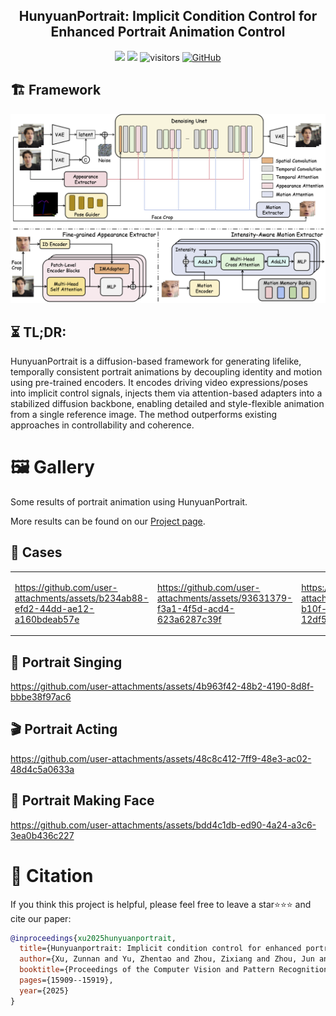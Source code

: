 <div align="center">
<h2>HunyuanPortrait: Implicit Condition Control for Enhanced Portrait Animation Control</h2>

<a href='https://arxiv.org/abs/2503.18860'><img src='https://img.shields.io/badge/ArXiv-2503.18860-red'></a> 
<a href='https://kkakkkka.github.io/HunyuanPortrait/'><img src='https://img.shields.io/badge/Project-Page-Green'></a>  ![visitors](https://visitor-badge.laobi.icu/badge?page_id=kkakkkka.HunyuanPortrait&left_color=green&right_color=red)  [![GitHub](https://img.shields.io/github/stars/kkakkkka/HunyuanPortrait?style=social)](https://github.com/kkakkkka/HunyuanPortrait) 
</div>

## 🏗️ Framework 
<img src="assets/pics/pipeline.png">

## ⏳ TL;DR:
HunyuanPortrait is a diffusion-based framework for generating lifelike, temporally consistent portrait animations by decoupling identity and motion using pre-trained encoders. It encodes driving video expressions/poses into implicit control signals, injects them via attention-based adapters into a stabilized diffusion backbone, enabling detailed and style-flexible animation from a single reference image. The method outperforms existing approaches in controllability and coherence.

# 🖼 Gallery

Some results of portrait animation using HunyuanPortrait.

More results can be found on our [Project page](https://kkakkkka.github.io/HunyuanPortrait/).

## 📂 Cases

<table>
<tr>
<td width="25%">
  
https://github.com/user-attachments/assets/b234ab88-efd2-44dd-ae12-a160bdeab57e

</td>
<td width="25%">

https://github.com/user-attachments/assets/93631379-f3a1-4f5d-acd4-623a6287c39f

</td>
<td width="25%">

https://github.com/user-attachments/assets/95142e1c-b10f-4b88-9295-12df5090cc54

</td>
<td width="25%">

https://github.com/user-attachments/assets/bea095c7-9668-4cfd-a22d-36bf3689cd8a

</td>
</tr>
</table>

## 🎤 Portrait Singing

https://github.com/user-attachments/assets/4b963f42-48b2-4190-8d8f-bbbe38f97ac6

## 🎬 Portrait Acting

https://github.com/user-attachments/assets/48c8c412-7ff9-48e3-ac02-48d4c5a0633a

## 🤪 Portrait Making Face

https://github.com/user-attachments/assets/bdd4c1db-ed90-4a24-a3c6-3ea0b436c227

# 🔗 Citation 
If you think this project is helpful, please feel free to leave a star⭐️⭐️⭐️ and cite our paper:
```bibtex
@inproceedings{xu2025hunyuanportrait,
  title={Hunyuanportrait: Implicit condition control for enhanced portrait animation},
  author={Xu, Zunnan and Yu, Zhentao and Zhou, Zixiang and Zhou, Jun and Jin, Xiaoyu and Hong, Fa-Ting and Ji, Xiaozhong and Zhu, Junwei and Cai, Chengfei and Tang, Shiyu and others},
  booktitle={Proceedings of the Computer Vision and Pattern Recognition Conference},
  pages={15909--15919},
  year={2025}
}
``` 
